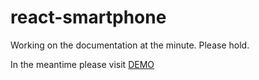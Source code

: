 # react-smartphone

Working on the documentation at the minute. Please hold.

In the meantime please visit [DEMO](https://turutupa.github.io/react-smartphone/)